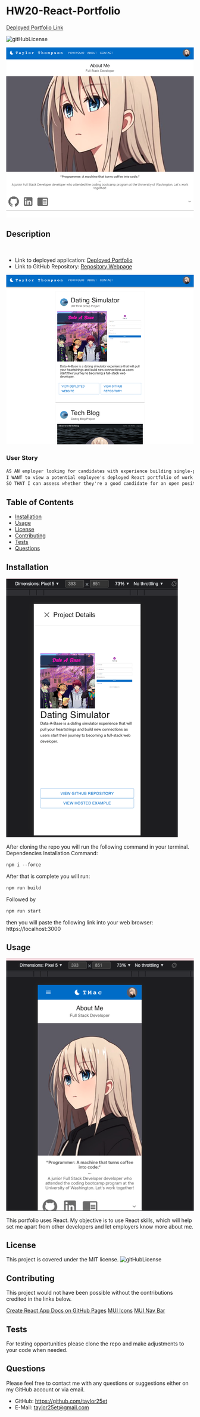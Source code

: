 # HW20-React-Portfolio
[Deployed Portfolio Link](https://taylor25et.github.io/HW20-React-Portfolio/)

![gitHubLicense](https://img.shields.io/badge/License-MIT-green.svg)

![](https://github.com/Taylor25et/HW20-React-Portfolio/blob/main/public/images/aboutme.png?raw=true)
## Description
<br>

- Link to deployed application: [Deployed Portfolio](https://taylor25et.github.io/HW20-React-Portfolio/)
- Link to GitHub Repository: [Repository Webpage](https://github.com/Taylor25et/HW20-React-Portfolio)

![](https://github.com/Taylor25et/HW20-React-Portfolio/blob/main/public/images/portfoliopg.png?raw=true)
### User Story
```md
AS AN employer looking for candidates with experience building single-page applications
I WANT to view a potential employee's deployed React portfolio of work samples
SO THAT I can assess whether they're a good candidate for an open position
```

## Table of Contents

- [Installation](#installation)
- [Usage](#usage)
- [License](#license)
- [Contributing](#contributing)
- [Tests](#tests)
- [Questions](#questions)

## Installation 
![](https://github.com/Taylor25et/HW20-React-Portfolio/blob/main/public/images/mobile2.png?raw=true)

After cloning the repo you will run the following command in your terminal.
Dependencies Installation Command:
```md
npm i --force
```
After that is complete you will run:
```md
npm run build
```
Followed by
```md
npm run start
```
then you will paste the following link into your web browser: https://localhost:3000

## Usage
![](https://github.com/Taylor25et/HW20-React-Portfolio/blob/main/public/images/moble1.png?raw=true)

This portfolio uses React. My objective is to use React skills, which will help set me apart from other developers and let employers know more about me. 


## License
This project is covered under the MIT license. 
![gitHubLicense](https://img.shields.io/badge/License-MIT-green.svg)

## Contributing
This project would not have been possible without the contributions credited in the links below.

[Create React App Docs on GitHub Pages](https://create-react-app.dev/docs/deployment/#github-pages)
[MUI Icons](https://mui.com/material-ui/material-icons/)
[MUI Nav Bar](https://mui.com/material-ui/react-app-bar/#app-bar-with-responsive-menu)
<!-- [MUI Image Slider](https://github.com/alielkhateeb/mui-image-slider) -->

## Tests
For testing opportunities please clone the repo and make adjustments to your code when needed.

## Questions
Please feel free to contact me with any questions or suggestions either on my GitHub account or via email.
* GitHub: https://github.com/taylor25et
* E-Mail: taylor25et@gmail.com

